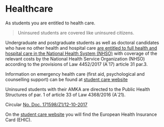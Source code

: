 # Healthcare

As students you are entitled to health care.

> Uninsured students are covered like uninsured citizens.

Undergraduate and postgraduate students as well as doctoral candidates who have no other health and hospital care [are entitled to full health and hospital care in the National Health System (NHSO)](https://cm.ihu.gr/index.php?cat_id=121) with coverage of the relevant costs by the National Health Service Organization (NHSO) according to the provisions of Law 4452/2017 (A΄17) article 31 par.3.

Information on emergency health care (first aid, psychological and counselling support) can be found at [student care website](https://www.ihu.gr/foititiki-merimna)

Uninsured students with their AMKA are directed to the Public Health Structures of par. 1 of article 33 of Law 4368/2016 (A΄21).

Circular [No. Doc. 171598/Ζ1/12-10-2017](https://www.uom.gr/assets/site/public/nodes/5457/2415-img06112017_0001.pdf)

On the [student care website](https://www.ihu.gr/foititiki-merimna#76bc1109ff7ba5b20) you will find the European Health Insurance Card (EHIC).